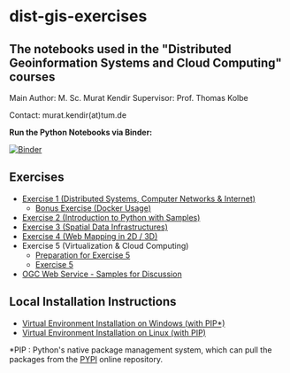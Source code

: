 # dist-gis-exercises

## The notebooks used in the "Distributed Geoinformation Systems and Cloud Computing" courses

Main Author: M. Sc. Murat Kendir
Supervisor: Prof. Thomas Kolbe

Contact: murat.kendir(at)tum.de

**Run the Python Notebooks via Binder:**

[![Binder](https://mybinder.org/badge_logo.svg)](https://mybinder.org/v2/gh/muratkendir/dist-gis-exercises/main)

## Exercises

- [Exercise 1 (Distributed Systems, Computer Networks & Internet)](docs/exercise1.md)
  - [Bonus Exercise (Docker Usage)](docs/exercise1-bns.md)
- [Exercise 2 (Introduction to Python with Samples)](docs/exercise2.md)
- [Exercise 3 (Spatial Data Infrastructures)](docs/exercise3.md)
- [Exercise 4 (Web Mapping in 2D / 3D)](docs/exercise4.md)
- Exercise 5 (Virtualization & Cloud Computing)
  - [Preparation for Exercise 5](docs/exercise5_preparation.md)
  - [Exercise 5](docs/exercise5.md)
- [OGC Web Service - Samples for Discussion](docs/samples_for_discussion.md)

## Local Installation Instructions

- [Virtual Environment Installation on Windows \(with PIP*\)](docs/install_w_pip_on_win.md)
- [Virtual Environment Installation on Linux \(with PIP\)](docs/install_w_pip_on_lnx.md)

*PIP : Python's native package management system, which can pull the packages from the [PYPI](https://pypi.org/) online repository.